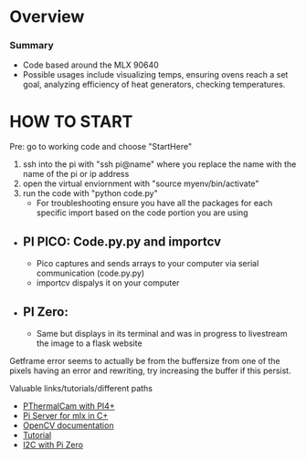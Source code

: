 # Overview
### Summary
- Code based around the MLX 90640
- Possible usages include visualizing temps, ensuring ovens reach a set goal, analyzing efficiency of heat generators, checking temperatures.

# HOW TO START
Pre: go to working code and choose "StartHere"
1. ssh into the pi with "ssh pi@name" where you replace the name with the name of the pi or ip address
2. open the virtual enviornment with "source myenv/bin/activate"
3. run the code with "python code.py"
     - For troubleshooting ensure you have all the packages for each specific import based on the code portion you are using

  - PI PICO: Code.py.py and importcv
    ---
    - Pico captures and sends arrays to your computer via serial communication (code.py.py)
    - importcv dispalys it on your computer
  - PI Zero:
      ---
    - Same but displays in its terminal and was in progress to livestream the image to a flask website 

Getframe error seems to actually be from the buffersize from one of the pixels having an error and rewriting, try increasing the buffer if this persist.


Valuable links/tutorials/different paths
- [PThermalCam with PI4+](https://pypi.org/project/pithermalcam/)
- [Pi Server for mlx in C+](https://github.com/Samox1/ESP_Thermal_Camera_WebServer)
- [OpenCV documentation](https://docs.opencv.org/)
- [Tutorial](https://makersportal.com/blog/2020/6/8/high-resolution-thermal-camera-with-raspberry-pi-and-mlx90640)
- [I2C with Pi Zero](https://maxbotix.com/blogs/blog/setup-raspberry-pi-zero-for-i2c-sensor?srsltid=AfmBOoqUTfzDqjKhgLzmXYsK0Dl4vK7O5eg-BZ37kyQU6nLxgZZl5ZEw)

